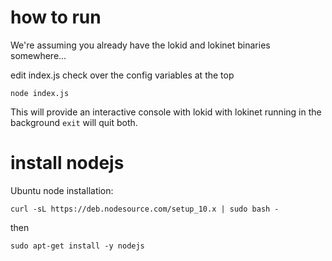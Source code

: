 
# how to run

We're assuming you already have the lokid and lokinet binaries somewhere...

edit index.js check over the config variables at the top

`node index.js`

This will provide an interactive console with lokid with lokinet running in the background
`exit` will quit both.


# install nodejs

Ubuntu node installation:

`curl -sL https://deb.nodesource.com/setup_10.x | sudo bash -`

then

`sudo apt-get install -y nodejs`

